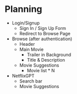 # Planning
- Login/Signup
    - Sign In / Sign Up Form
    - Redirect to Browse Page
- Browse (after authentication)
    - Header
    - Main Movie
        - Trailer in Background
        - Title & Description
    - Movie Suggestions    
        - Movie list * N
- NetflixGPT
    - Search bar
    - Movie Suggestions